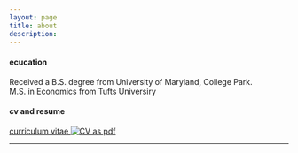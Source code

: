 ```yaml
---
layout: page
title: about
description:
---
```


#### <a name="education"></a>ecucation
Received a B.S. degree from University of Maryland, College Park.\
M.S. in Economics from Tufts Universiry 


#### <a name="cvandresume"></a>cv and resume
[curriculum vitae ![CV as pdf](icons16/pdf-icon.png)](https://github.com/zhaolululv/zhaolululv.github.io/blob/master/Resume_Lujin_Zhao.pdf)

---



